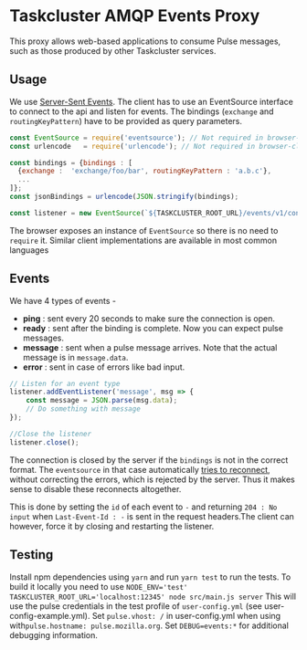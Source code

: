 # Taskcluster AMQP Events Proxy

This proxy allows web-based applications to consume Pulse messages, such as those produced by other Taskcluster services.

## Usage

We use [Server-Sent Events](https://www.w3.org/TR/2009/WD-eventsource-20090421/). The client has to use an EventSource interface to connect to the api and listen for events. The bindings (`exchange` and `routingKeyPattern`) have to be provided as query parameters. 

```js
const EventSource = require('eventsource'); // Not required in browser-clients
const urlencode   = require('urlencode'); // Not required in browser-clients

const bindings = {bindings : [ 
  {exchange :  'exchange/foo/bar', routingKeyPattern : 'a.b.c'},
  ...
]};
const jsonBindings = urlencode(JSON.stringify(bindings);

const listener = new EventSource(`${TASKCLUSTER_ROOT_URL}/events/v1/connect/?bindings=${jsonBindings}`)
```
The browser exposes an instance of `EventSource` so there is no need to `require` it. Similar client implementations are available in most common languages

## Events

We have 4 types of events - 
* __ping__  : sent every 20 seconds to make sure the connection is open.
* __ready__ : sent after the binding is complete. Now you can expect pulse messages.
* __message__ : sent when a pulse message arrives. Note that the actual message is in `message.data`.
* __error__ : sent in case of errors like bad input.

```js
// Listen for an event type 
listener.addEventListener('message', msg => {
    const message = JSON.parse(msg.data);
    // Do something with message
});

//Close the listener
listener.close();
```
The connection is closed by the server if the `bindings` is not in the correct format.
The `eventsource` in that case automatically [tries to reconnect](https://www.w3.org/TR/2009/WD-eventsource-20090421/#reset-the-connection), without correcting the errors, which is rejected by the server. Thus it makes sense to disable these reconnects altogether.

This is done by setting the `id` of each event to `-` and returning `204 : No input` when `Last-Event-Id : -` is sent in the request headers.The client can however, force it by closing and restarting the listener.


## Testing

Install npm dependencies using `yarn` and run `yarn test` to run the tests. 
To build it locally you need to use `NODE_ENV='test' TASKCLUSTER_ROOT_URL='localhost:12345' node src/main.js server` 
This will use the pulse credentials in the test profile of `user-config.yml` (see user-config-example.yml). Set `pulse.vhost: /` in user-config.yml when using with`pulse.hostname: pulse.mozilla.org`.
Set `DEBUG=events:*` for additional debugging information.



